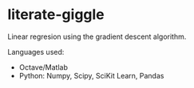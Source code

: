 # literate-giggle
Linear regresion using the gradient descent algorithm.

Languages used:
 + Octave/Matlab
 + Python: Numpy, Scipy, SciKit Learn, Pandas
